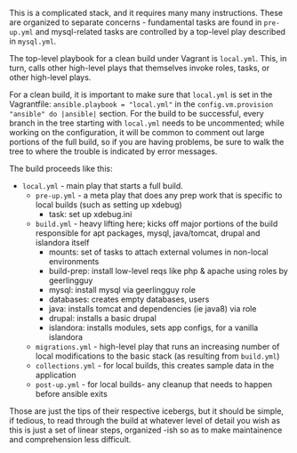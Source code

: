 
This is a complicated stack, and it requires many many instructions. These are organized to separate concerns - fundamental tasks are found in `pre-up.yml` and mysql-related tasks are controlled by a top-level play described in `mysql.yml`.

The top-level playbook for a clean build under Vagrant is `local.yml`. This, in turn, calls other high-level plays that themselves invoke roles, tasks, or other high-level plays.

For a clean build, it is important to make sure that `local.yml` is set in the Vagrantfile: `ansible.playbook = "local.yml"` in the  `config.vm.provision "ansible" do |ansible|` section. For the build to be successful, every branch in the tree starting with `local.yml` needs to be uncommented; while working on the configuration, it will be common to comment out large portions of the full build, so if you are having problems, be sure to walk the tree to where the trouble is indicated by error messages.

The build proceeds like this:

- `local.yml` - main play that starts a full build.
   - `pre-up.yml` - a meta play that does any prep work that is specific to local builds (such as setting up xdebug)
      - task: set up xdebug.ini
   - `build.yml` - heavy lifting here; kicks off major portions of the build responsible for apt packages, mysql, java/tomcat, drupal and islandora itself
      - mounts: set of tasks to attach external volumes in non-local environments
      - build-prep: install low-level reqs like php & apache using roles by geerlingguy
      - mysql: install mysql via geerlingguy role
      - databases: creates empty databases, users
      - java: installs tomcat and dependencies (ie java8) via role
      - drupal: installs a basic drupal
      - islandora: installs modules, sets app configs, for a vanilla islandora
   - `migrations.yml` - high-level play that runs an increasing number of local modifications to the basic stack (as resulting from `build.yml`)
   - `collections.yml` - for local builds, this creates sample data in the application
   - `post-up.yml` - for local builds- any cleanup that needs to happen before ansible exits

Those are just the tips of their respective icebergs, but it should be simple, if tedious, to read through the build at whatever level of detail you wish as this is just a set of linear steps, organized -ish so as to make maintainence and comprehension less difficult.
